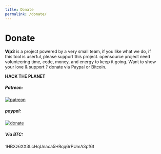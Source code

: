 ```yaml
---
title: Donate
permalink: /donate/
---
```


# Donate

**Wp3** is a project powered by a very small team, if you like what we do, if this tool is userful, please support this project. opensource project need volunteering time, code, money, and energy to keep it going. Want to show your love & support ? donate via Paypal or Bitcoin. 

**HACK THE PLANET**

##### Patreon:

[![patreon](https://img.shields.io/badge/donate-patreon-orange)](https://www.patreon.com/mh4x0f?fan_landing=true)

##### paypal:

[![donate](https://www.paypalobjects.com/en_US/i/btn/btn_donate_LG.gif)](https://www.paypal.com/cgi-bin/webscr?cmd=_s-xclick&hosted_button_id=PUPJEGHLJPFQL)

##### Via BTC:

1HBXz6XX3LcHqUnaca5HRqq6rPUmA3pf6f


